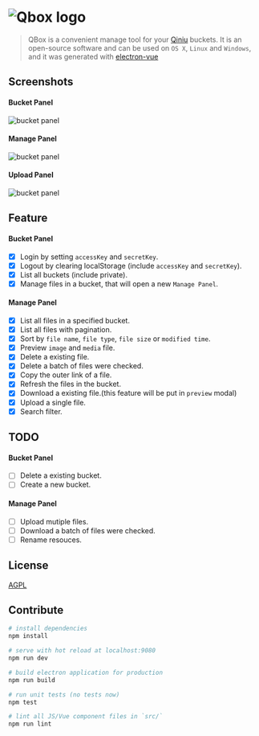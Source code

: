 
# ![Qbox logo](http://otwcctfiu.bkt.clouddn.com/logo-blue.png)


> QBox is a convenient manage tool for your [Qiniu](https://www.qiniu.com/) buckets. It is an open-source software and can be used on `OS X`, `Linux` and `Windows`, and it was generated with [electron-vue](https://github.com/SimulatedGREG/electron-vue)

## Screenshots

#### Bucket Panel

![bucket panel](http://otwcctfiu.bkt.clouddn.com/bucket-panel.png)

#### Manage Panel

![bucket panel](http://otwcctfiu.bkt.clouddn.com/manage-panel.png)

#### Upload Panel

![bucket panel](http://otwcctfiu.bkt.clouddn.com/upload-panel.png)

## Feature

#### Bucket Panel

- [x] Login by setting `accessKey` and `secretKey`.
- [x] Logout by clearing localStorage (include `accessKey` and `secretKey`).
- [x] List all buckets (include private).
- [x] Manage files in a bucket, that will open a new `Manage Panel`.

#### Manage Panel

- [x] List all files in a specified bucket.
- [x] List all files with pagination.
- [x] Sort by `file name`, `file type`, `file size` or `modified time`.
- [x] Preview `image` and `media` file.
- [x] Delete a existing file.
- [x] Delete a batch of files were checked.
- [x] Copy the outer link of a file.
- [x] Refresh the files in the bucket.
- [x] Download a existing file.(this feature will be put in `preview` modal)
- [x] Upload a single file. 
- [x] Search filter.

## TODO

#### Bucket Panel

- [ ] Delete a existing bucket.
- [ ] Create a new bucket.

#### Manage Panel

- [ ] Upload mutiple files.
- [ ] Download a batch of files were checked.
- [ ] Rename resouces.

## License

[AGPL](https://github.com/LanceGin/QBox/blob/master/LICENSE)

## Contribute

``` bash
# install dependencies
npm install

# serve with hot reload at localhost:9080
npm run dev

# build electron application for production
npm run build

# run unit tests (no tests now)
npm test

# lint all JS/Vue component files in `src/`
npm run lint
```
